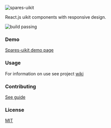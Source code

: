 ![spares-uikit](https://cdn.rawgit.com/korchemkin/spares-uikit/17dc1653/logo/spares-uikit-logo.svg)

React.js uikit components with responsive design.

![build passing](https://img.shields.io/badge/build-passing-brightgreen.svg)

### Demo

[Spares-uikit demo page](https://korchemkin.github.io/spares-uikit/build/)

### Usage

For information on use see project [wiki](https://github.com/korchemkin/spares-uikit/wiki)

### Contributing

[See guide](https://github.com/korchemkin/spares-uikit/blob/master/CONTRIBUTING.md)

### License

[MIT](https://github.com/korchemkin/spares-uikit/wiki/License)
